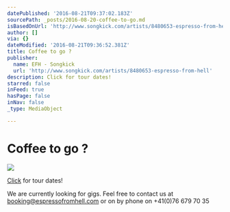 ```yaml
---
datePublished: '2016-08-21T09:37:02.183Z'
sourcePath: _posts/2016-08-20-coffee-to-go.md
isBasedOnUrl: 'http://www.songkick.com/artists/8480653-espresso-from-hell'
author: []
via: {}
dateModified: '2016-08-21T09:36:52.381Z'
title: Coffee to go ?
publisher:
  name: EFH - Songkick
  url: 'http://www.songkick.com/artists/8480653-espresso-from-hell'
description: Click for tour dates!
starred: false
inFeed: true
hasPage: false
inNav: false
_type: MediaObject

---
```

# Coffee to go ?
![](https://the-grid-user-content.s3-us-west-2.amazonaws.com/31314be2-3355-4b3e-98f2-b7cfca89afc9.png)

[Click][0] for tour dates!

We are currently looking for gigs. Feel free to contact us at [booking@espressofromhell.com][1] or on by phone on +41(0)76 679 70 35

[0]: http://www.songkick.com/artists/8480653-espresso-from-hell
[1]: http://booking@espressofromhell.com/ "Booking email"